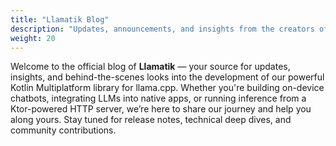 ```yaml
---
title: "Llamatik Blog"
description: "Updates, announcements, and insights from the creators of Llamatik — Kotlin-native bindings for llama.cpp."
weight: 20
---
```


Welcome to the official blog of **Llamatik** — your source for updates, insights, and
behind-the-scenes looks into the development of our powerful Kotlin Multiplatform library for
llama.cpp. Whether you're building on-device chatbots, integrating LLMs into native apps, or running
inference from a Ktor-powered HTTP server, we’re here to share our journey and help you along yours.
Stay tuned for release notes, technical deep dives, and community contributions.
